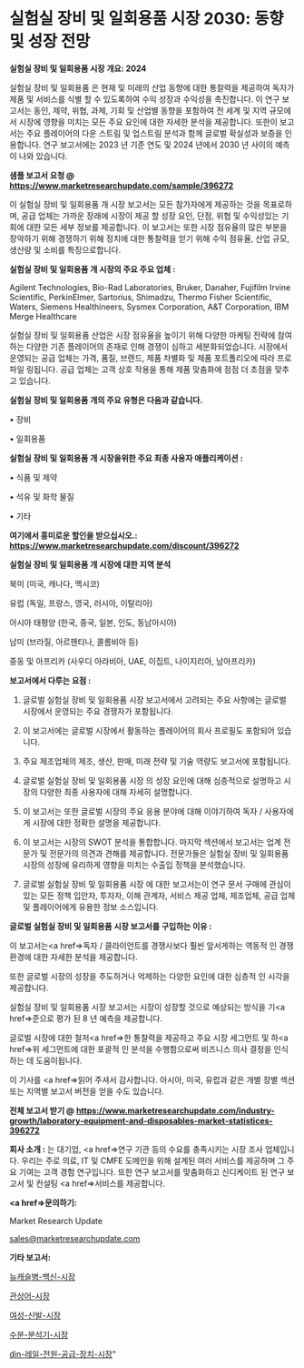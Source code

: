 # 실험실 장비 및 일회용품 시장 2030: 동향 및 성장 전망

<strong>실험실 장비 및 일회용품 시장 개요: 2024</strong>

실험실 장비 및 일회용품 은 현재 및 미래의 산업 동향에 대한 통찰력을 제공하여 독자가 제품 및 서비스를 식별 할 수 있도록하여 수익 성장과 수익성을 촉진합니다. 이 연구 보고서는 동인, 제약, 위협, 과제, 기회 및 산업별 동향을 포함하여 전 세계 및 지역 규모에서 시장에 영향을 미치는 모든 주요 요인에 대한 자세한 분석을 제공합니다. 또한이 보고서는 주요 플레이어의 다운 스트림 및 업스트림 분석과 함께 글로벌 확실성과 보증을 인용합니다. 연구 보고서에는 2023 년 기준 연도 및 2024 년에서 2030 년 사이의 예측이 나와 있습니다.



<strong>샘플 보고서 요청 @ <a href=https://www.marketresearchupdate.com/sample/396272>https://www.marketresearchupdate.com/sample/396272</a></strong>

이 실험실 장비 및 일회용품 개 시장 보고서는 모든 참가자에게 제공하는 것을 목표로하며, 공급 업체는 가까운 장래에 시장이 제공 할 성장 요인, 단점, 위협 및 수익성있는 기회에 대한 모든 세부 정보를 제공합니다. 이 보고서는 또한 시장 점유율의 많은 부분을 장악하기 위해 경쟁하기 위해 정치에 대한 통찰력을 얻기 위해 수익 점유율, 산업 규모, 생산량 및 소비를 특징으로합니다.



<strong>실험실 장비 및 일회용품 개 시장의 주요 주요 업체 :</strong>

Agilent Technologies, Bio-Rad Laboratories, Bruker, Danaher, Fujifilm Irvine Scientific, PerkinElmer, Sartorius, Shimadzu, Thermo Fisher Scientific, Waters, Siemens Healthineers, Sysmex Corporation, A&T Corporation, IBM Merge Healthcare

실험실 장비 및 일회용품 산업은 시장 점유율을 높이기 위해 다양한 마케팅 전략에 참여하는 다양한 기존 플레이어의 존재로 인해 경쟁이 심하고 세분화되었습니다. 시장에서 운영되는 공급 업체는 가격, 품질, 브랜드, 제품 차별화 및 제품 포트폴리오에 따라 프로파일 링됩니다. 공급 업체는 고객 상호 작용을 통해 제품 맞춤화에 점점 더 초점을 맞추고 있습니다.



<strong>실험실 장비 및 일회용품 개의 주요 유형은 다음과 같습니다.</strong>

• 장비

• 일회용품



<strong>실험실 장비 및 일회용품 개 시장을위한 주요 최종 사용자 애플리케이션 :</strong>

• 식품 및 제약

• 석유 및 화학 물질

• 기타



<strong>여기에서 흥미로운 할인을 받으십시오.: <a href=https://www.marketresearchupdate.com/discount/396272>https://www.marketresearchupdate.com/discount/396272</a></strong>



<strong>실험실 장비 및 일회용품 개 시장에 대한 지역 분석</strong>

북미 (미국, 캐나다, 멕시코)

유럽 (독일, 프랑스, 영국, 러시아, 이탈리아)

아시아 태평양 (한국, 중국, 일본, 인도, 동남아시아)

남미 (브라질, 아르헨티나, 콜롬비아 등)

중동 및 아프리카 (사우디 아라비아, UAE, 이집트, 나이지리아, 남아프리카)



<strong>보고서에서 다루는 요점 :</strong>

1. 글로벌 실험실 장비 및 일회용품 시장 보고서에서 고려되는 주요 사항에는 글로벌 시장에서 운영되는 주요 경쟁자가 포함됩니다.

2. 이 보고서에는 글로벌 시장에서 활동하는 플레이어의 회사 프로필도 포함되어 있습니다.

3. 주요 제조업체의 제조, 생산, 판매, 미래 전략 및 기술 역량도 보고서에 포함됩니다.

4. 글로벌 실험실 장비 및 일회용품 시장 의 성장 요인에 대해 심층적으로 설명하고 시장의 다양한 최종 사용자에 대해 자세히 설명합니다.

5. 이 보고서는 또한 글로벌 시장의 주요 응용 분야에 대해 이야기하여 독자 / 사용자에게 시장에 대한 정확한 설명을 제공합니다.

6. 이 보고서는 시장의 SWOT 분석을 통합합니다. 마지막 섹션에서 보고서는 업계 전문가 및 전문가의 의견과 견해를 제공합니다. 전문가들은 실험실 장비 및 일회용품 시장의 성장에 유리하게 영향을 미치는 수출입 정책을 분석했습니다.

7. 글로벌 실험실 장비 및 일회용품 시장 에 대한 보고서는이 연구 문서 구매에 관심이있는 모든 정책 입안자, 투자자, 이해 관계자, 서비스 제공 업체, 제조업체, 공급 업체 및 플레이어에게 유용한 정보 소스입니다.



<strong>글로벌 실험실 장비 및 일회용품 시장 보고서를 구입하는 이유 :</strong>

이 보고서는<a href=>독자 / 클</a>라이언트를 경쟁사보다 훨씬 앞서게하는 역동적 인 경쟁 환경에 대한 자세한 분석을 제공합니다.

또한 글로벌 시장의 성장을 주도하거나 억제하는 다양한 요인에 대한 심층적 인 시각을 제공합니다.

실험실 장비 및 일회용품 시장 보고서는 시장이 성장할 것으로 예상되는 방식을 기<a href=>준으로</a> 평가 된 8 년 예측을 제공합니다.

글로벌 시장에 대한 철저<a href=>한 통찰력</a>을 제공하고 주요 시장 세그먼트 및 하<a href=>위 세그</a>먼트에 대한 포괄적 인 분석을 수행함으로써 비즈니스 의사 결정을 인식하는 데 도움이됩니다.

이 기사를 <a href=>읽어 주</a>셔서 감사합니다. 아시아, 미국, 유럽과 같은 개별 장별 섹션 또는 지역별 보고서 버전을 얻을 수도 있습니다.



<strong>전체 보고서 받기 @ <a href=https://www.marketresearchupdate.com/industry-growth/laboratory-equipment-and-disposables-market-statistices-396272>https://www.marketresearchupdate.com/industry-growth/laboratory-equipment-and-disposables-market-statistices-396272</a></strong>



<strong>회사 소개 :</strong>
는 대기업, <a href=>연구 기</a>관 등의 수요를 충족시키는 시장 조사 업체입니다. 우리는 주로 의료, IT 및 CMFE 도메인을 위해 설계된 여러 서비스를 제공하며 그 주요 기여는 고객 경험 연구입니다. 또한 연구 보고서를 맞춤화하고 신디케이트 된 연구 보고서 및 컨설팅 <a href=>서비</a>스를 제공합니다.



<strong><a href=>문의하기:</a></strong>

Market Research Update

sales@marketresearchupdate.com



<strong>기타 보고서:</strong>

<a href=https://www.linkedin.com/pulse/뉴캐슬병-백신-시장-세분화-연구-및-목표-고객2029년-isdailynews/>뉴캐슬병-백신-시장</a>

<a href=https://www.linkedin.com/pulse/관상어-시장-현재-및-미래-성장-2029-survey-savvy-insights-360-analysis-ujmnf/>관상어-시장</a>

<a href=https://www.linkedin.com/pulse/여성-신발-시장-경쟁-분석-및-성장-잠재력-2029-isdailynews-wtpof/>여성-신발-시장</a>

<a href=https://www.linkedin.com/pulse/수분-분석기-시장-규모-및-성장-2023-consumer-connection-compendium-ana-e8d1f/>수분-분석기-시장</a>

<a href=https://www.linkedin.com/pulse/din-레일-전원-공급-장치-시장-세분화-연구-및-목표-고객2029년-nmhjf/>din-레일-전원-공급-장치-시장</a>"
